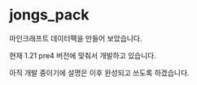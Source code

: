 # jongs_pack
마인크래프트 데이터팩을 만들어 보았습니다.

현재 1.21 pre4 버전에 맞춰서 개발하고 있습니다.

아직 개발 중이기에 설명은 이후 완성되고 쓰도록 하겠습니다.
